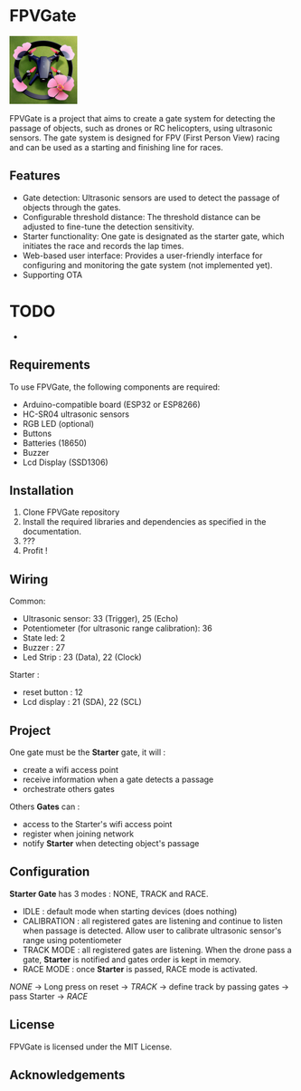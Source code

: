 # FPVGate

![FPVGate Logo](./logo.png)

FPVGate is a project that aims to create a gate system for detecting the passage of objects, such as drones or RC
helicopters, using ultrasonic sensors. The gate system is designed for FPV (First Person View) racing and can be used as
a starting and finishing line for races.

## Features

- Gate detection: Ultrasonic sensors are used to detect the passage of objects through the gates.
- Configurable threshold distance: The threshold distance can be adjusted to fine-tune the detection sensitivity.
- Starter functionality: One gate is designated as the starter gate, which initiates the race and records the lap times.
- Web-based user interface: Provides a user-friendly interface for configuring and monitoring the gate system (not
  implemented yet).
- Supporting OTA

# TODO 
 - 

## Requirements

To use FPVGate, the following components are required:

- Arduino-compatible board (ESP32 or ESP8266)
- HC-SR04 ultrasonic sensors
- RGB LED (optional)
- Buttons
- Batteries (18650)
- Buzzer
- Lcd Display (SSD1306)

## Installation

1. Clone FPVGate repository
2. Install the required libraries and dependencies as specified in the documentation.
3. ???
4. Profit !

## Wiring

Common:

- Ultrasonic sensor: 33 (Trigger), 25 (Echo)
- Potentiometer (for ultrasonic range calibration): 36
- State led: 2
- Buzzer : 27
- Led Strip : 23 (Data), 22 (Clock)

Starter :

- reset button : 12
- Lcd display : 21 (SDA), 22 (SCL)

## Project

One gate must be the **Starter** gate, it will :

- create a wifi access point
- receive information when a gate detects a passage
- orchestrate others gates

Others **Gates** can :

- access to the Starter's wifi access point
- register when joining network
- notify **Starter** when detecting object's passage

## Configuration

**Starter Gate** has 3 modes : NONE, TRACK and RACE.

- IDLE : default mode when starting devices (does nothing)
- CALIBRATION : all registered gates are listening and continue to listen when passage is detected. Allow user to calibrate ultrasonic sensor's range using potentiometer 
- TRACK MODE : all registered gates are listening. When the drone pass a gate, **Starter** is notified and gates order is kept in memory.
- RACE MODE : once **Starter** is passed, RACE mode is activated.

*NONE* -> Long press on reset -> *TRACK* -> define track by passing gates -> pass Starter -> *RACE*

## License

FPVGate is licensed under the MIT License.

## Acknowledgements
